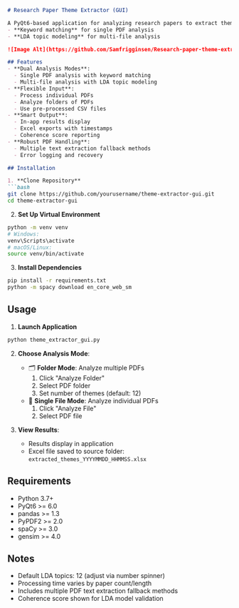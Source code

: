 ```markdown
# Research Paper Theme Extractor (GUI)

A PyQt6-based application for analyzing research papers to extract themes using:
- **Keyword matching** for single PDF analysis
- **LDA topic modeling** for multi-file analysis

![Image Alt](https://github.com/Samfrigginsen/Research-paper-theme-extractor/blob/main/fsd.png?raw=true)

## Features
- **Dual Analysis Modes**:
  - Single PDF analysis with keyword matching
  - Multi-file analysis with LDA topic modeling
- **Flexible Input**:
  - Process individual PDFs
  - Analyze folders of PDFs
  - Use pre-processed CSV files
- **Smart Output**:
  - In-app results display
  - Excel exports with timestamps
  - Coherence score reporting
- **Robust PDF Handling**:
  - Multiple text extraction fallback methods
  - Error logging and recovery

## Installation

1. **Clone Repository**
```bash
git clone https://github.com/yourusername/theme-extractor-gui.git
cd theme-extractor-gui
```

2. **Set Up Virtual Environment**
```bash
python -m venv venv
# Windows:
venv\Scripts\activate
# macOS/Linux:
source venv/bin/activate
```

3. **Install Dependencies**
```bash
pip install -r requirements.txt
python -m spacy download en_core_web_sm
```

## Usage

1. **Launch Application**
```bash
python theme_extractor_gui.py
```

2. **Choose Analysis Mode**:
   - 🗂️ **Folder Mode**: Analyze multiple PDFs
     1. Click "Analyze Folder"
     2. Select PDF folder
     3. Set number of themes (default: 12)
   - 📄 **Single File Mode**: Analyze individual PDFs
     1. Click "Analyze File"
     2. Select PDF file

3. **View Results**:
   - Results display in application
   - Excel file saved to source folder:
     `extracted_themes_YYYYMMDD_HHMMSS.xlsx`


## Requirements
- Python 3.7+
- PyQt6 >= 6.0
- pandas >= 1.3
- PyPDF2 >= 2.0
- spaCy >= 3.0
- gensim >= 4.0


## Notes
- Default LDA topics: 12 (adjust via number spinner)
- Processing time varies by paper count/length
- Includes multiple PDF text extraction fallback methods
- Coherence score shown for LDA model validation
